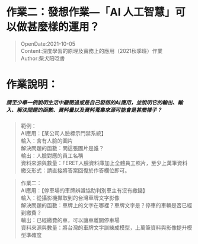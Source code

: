 # 作業二：發想作業—「AI 人工智慧」可以做甚麼樣的運用？
> OpenDate:2021-10-05<br>
> Content:深度學習的原理及實務上的應用（2021秋季班）作業<br>
> Author:柴犬陪唸書 <br>
# 作業說明：
##### 請至少舉一例說明生活中聽聞過或是自己發想的AI應用，並說明它的輸出、輸入、解決問題的函數、資料量以及資料蒐集來源可能會是甚麼樣子？
> 範例：<br>
> AI應用：【某公司人臉標示門禁系統】<br>
> 輸入：含有人臉的圖片<br>
> 解決問題的函數：問這張圖片是誰？<br>
> 輸出：人臉對應的員工名稱<br>
> 資料來源與數量：FERET人臉資料庫加上全體員工照片，至少上萬筆資料<br>
> 繳交形式：請直接將答案回復於作答欄位即可。

> 作業二：<br>
> AI應用：【停車場的車牌辨識協助判別車主有沒有繳錢】<br>
> 輸入：從攝影機擷取到的台灣車牌文字影像<br>
> 解決問題的函數：車牌上的文字在哪裡？車牌文字是？停車的車輛是否已經到繳費？<br>
> 輸出：已經繳費的車，可以讓車離開停車場<br>
> 資料來源與數量：將台灣的車牌文字訓練成模型，上萬筆資料與影像提升模型準確度<br>
